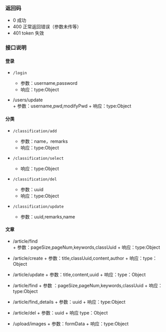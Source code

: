 ### 返回码
+	 0   	成功
+	 400 	正常返回错误（参数未传等）
+	 401 	token 失效


### 接口说明

####  登录
+	  /login 		
	+	 参数：username,password
	+	 响应：type:Object	

+	 /users/update   
	+ 	 参数：username,pwd,modifyPwd
	+	 响应：type:Object

####  分类
+	  /classification/add 
	+	 参数：name，remarks
	+	 响应：type:Object
		
+	  /classification/select 
	+	 响应：type:Object
		
+	  /classification/del 
	+	 参数：uuid
	+	 响应：type:Object
	
+	  /classification/update  
	+	 参数：uuid,remarks,name

####  文章
+	 /article/find  
	+	参数：pageSize,pageNum,keywords,classUuid
	+	响应：type:Object
	   
+	 /article/create
	+	 参数：title,classUuid,content,author
	+	 响应：type：Object
	
+	 /article/update
	+	参数：title,content,uuid
	+	响应：type：Object

+	 /article/find
	+	参数	：pageSize,pageNum,keywords,classUuid
	+	响应：type:Object

+	 /article/find_details
	+   参数：uuid
	+   响应：type:Object

+	 /article/del
	+	参数：uuid
	+	响应 type：Object
	
+	 /upload/images
	+	参数：formData
	+	响应：type:Object